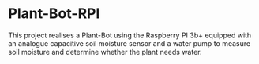 # Plant-Bot-RPI
 This project realises a Plant-Bot using the Raspberry PI 3b+ equipped with an analogue capacitive soil moisture sensor and a water pump to measure soil moisture and determine whether the plant needs water. 
